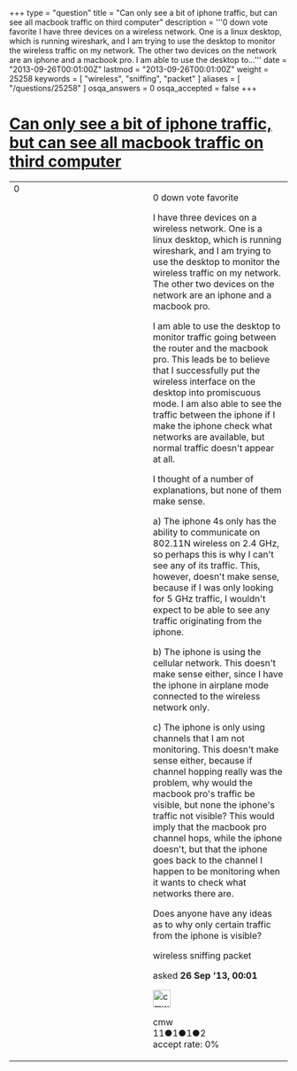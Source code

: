 +++
type = "question"
title = "Can only see a bit of iphone traffic, but can see all macbook traffic on third computer"
description = '''0 down vote favorite I have three devices on a wireless network. One is a linux desktop, which is running wireshark, and I am trying to use the desktop to monitor the wireless traffic on my network. The other two devices on the network are an iphone and a macbook pro. I am able to use the desktop to...'''
date = "2013-09-26T00:01:00Z"
lastmod = "2013-09-26T00:01:00Z"
weight = 25258
keywords = [ "wireless", "sniffing", "packet" ]
aliases = [ "/questions/25258" ]
osqa_answers = 0
osqa_accepted = false
+++

<div class="headNormal">

# [Can only see a bit of iphone traffic, but can see all macbook traffic on third computer](/questions/25258/can-only-see-a-bit-of-iphone-traffic-but-can-see-all-macbook-traffic-on-third-computer)

</div>

<div id="main-body">

<div id="askform">

<table id="question-table" style="width:100%;"><colgroup><col style="width: 50%" /><col style="width: 50%" /></colgroup><tbody><tr class="odd"><td style="width: 30px; vertical-align: top"><div class="vote-buttons"><span id="post-25258-upvote" class="ajax-command post-vote up" rel="nofollow" title="I like this post (click again to cancel)"> </span><div id="post-25258-score" class="post-score" title="current number of votes">0</div><span id="post-25258-downvote" class="ajax-command post-vote down" rel="nofollow" title="I dont like this post (click again to cancel)"> </span> <span id="favorite-mark" class="ajax-command favorite-mark" rel="nofollow" title="mark/unmark this question as favorite (click again to cancel)"> </span><div id="favorite-count" class="favorite-count"></div></div></td><td><div id="item-right"><div class="question-body"><p>0 down vote favorite</p><p>I have three devices on a wireless network. One is a linux desktop, which is running wireshark, and I am trying to use the desktop to monitor the wireless traffic on my network. The other two devices on the network are an iphone and a macbook pro.</p><p>I am able to use the desktop to monitor traffic going between the router and the macbook pro. This leads be to believe that I successfully put the wireless interface on the desktop into promiscuous mode. I am also able to see the traffic between the iphone if I make the iphone check what networks are available, but normal traffic doesn't appear at all.</p><p>I thought of a number of explanations, but none of them make sense.</p><p>a) The iphone 4s only has the ability to communicate on 802.11N wireless on 2.4 GHz, so perhaps this is why I can't see any of its traffic. This, however, doesn't make sense, because if I was only looking for 5 GHz traffic, I wouldn't expect to be able to see any traffic originating from the iphone.</p><p>b) The iphone is using the cellular network. This doesn't make sense either, since I have the iphone in airplane mode connected to the wireless network only.</p><p>c) The iphone is only using channels that I am not monitoring. This doesn't make sense either, because if channel hopping really was the problem, why would the macbook pro's traffic be visible, but none the iphone's traffic not visible? This would imply that the macbook pro channel hops, while the iphone doesn't, but that the iphone goes back to the channel I happen to be monitoring when it wants to check what networks there are.</p><p>Does anyone have any ideas as to why only certain traffic from the iphone is visible?</p></div><div id="question-tags" class="tags-container tags"><span class="post-tag tag-link-wireless" rel="tag" title="see questions tagged &#39;wireless&#39;">wireless</span> <span class="post-tag tag-link-sniffing" rel="tag" title="see questions tagged &#39;sniffing&#39;">sniffing</span> <span class="post-tag tag-link-packet" rel="tag" title="see questions tagged &#39;packet&#39;">packet</span></div><div id="question-controls" class="post-controls"></div><div class="post-update-info-container"><div class="post-update-info post-update-info-user"><p>asked <strong>26 Sep '13, 00:01</strong></p><img src="https://secure.gravatar.com/avatar/2d0d9f04cee7e80bacff9760e1b024f3?s=32&amp;d=identicon&amp;r=g" class="gravatar" width="32" height="32" alt="cmw&#39;s gravatar image" /><p><span>cmw</span><br />
<span class="score" title="11 reputation points">11</span><span title="1 badges"><span class="badge1">●</span><span class="badgecount">1</span></span><span title="1 badges"><span class="silver">●</span><span class="badgecount">1</span></span><span title="2 badges"><span class="bronze">●</span><span class="badgecount">2</span></span><br />
<span class="accept_rate" title="Rate of the user&#39;s accepted answers">accept rate:</span> <span title="cmw has no accepted answers">0%</span></p></div></div><div id="comments-container-25258" class="comments-container"></div><div id="comment-tools-25258" class="comment-tools"></div><div class="clear"></div><div id="comment-25258-form-container" class="comment-form-container"></div><div class="clear"></div></div></td></tr></tbody></table>

</div>

</div>

